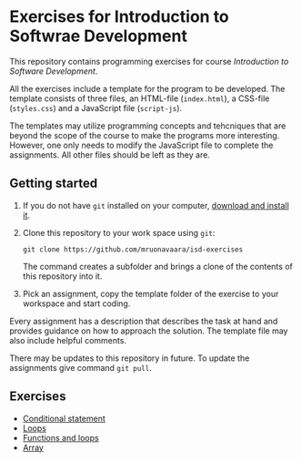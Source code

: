 # Exercises for Introduction to Softwrae Development

This repository contains programming exercises for course _Introduction to Software Development_. 

All the exercises include a template for the program to be developed. The template consists of three files, an HTML-file (`index.html`), a CSS-file (`styles.css`) and a JavaScript file (`script-js`). 

The templates may utilize programming concepts and tehcniques that are beyond the scope of the course to make the programs more interesting. However, one only needs to modify the JavaScript file to complete the assignments. All other files should be left as they are.

## Getting started

1. If you do not have `git` installed on your computer, [download and install it](https://git-scm.com/downloads).

2. Clone this repository to your work space using `git`: 

    ```
    git clone https://github.com/mruonavaara/isd-exercises
    ```

    The command creates a subfolder and brings a clone of the contents of this repository into it.

3. Pick an assignment, copy the template folder of the exercise to your workspace and start coding. 
 
Every assignment has a description that describes the task at hand and provides guidance on how to approach the solution. The template file may also include helpful comments.

There may be updates to this repository in future. To update the assignments give command `git pull`.

## Exercises

- [Conditional statement](./conditional_statement/exercise.md)
- [Loops](./loops/exercise.md)
- [Functions and loops](./functions_and_loops/exercise.md)
- [Array](./array/exercise.md)
